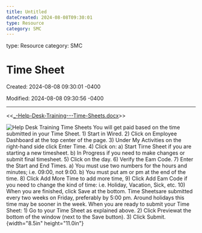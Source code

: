 ```yaml
---
title: Untitled
dateCreated: 2024-08-08T09:30:01
type: Resource
category: SMC
---
```

type: Resource
category: SMC

# Time Sheet

Created: 2024-08-08 09:30:01 -0400

Modified: 2024-08-08 09:30:56 -0400

---

<<[_-Help-Desk-Training---Time-Sheets.docx](../../Attachments/_-Help-Desk-Training---Time-Sheets.docx)>>

![Help Desk Training Time Sheets You will get paid based on the time submitted in your Time Sheet. 1) Start in Wired. 2) Click on Employee Dashboard at the top center of the page. 3) Under My Activities on the right-hand side click Enter Time. 4) Click on: a) Start Tirne Sheet if you are starting a new timesheet. b) In Progress if you need to make changes or submit final timesheet. 5) Click on the day. 6) Verify the Eam Code. 7) Enter the Start and End Times. a) You must use two numbers for the hours and minutes; i.e. 09:00, not 9:00. b) You must put am or pm at the end of the time. 8) Click Add More Time to add more time, 9) Click Add Eam Code if you need to change the kind of time: i.e. Holiday, Vacation, Sick, etc. 10) When you are finished, click Save at the bottom. Time Sheetsare submitted every two weeks on Friday, preferably by 5:00 pm. Around holidays this time may be sooner in the week. When you are ready to submit your Time Sheet: 1) Go to your Time Sheet as explained above. 2) Click Previewat the bottom of the window (next to the Save button). 3) Click Submit. ](../../Attachments/Help-Desk-Time-Sheet-image1.png){width="8.5in" height="11.0in"}



